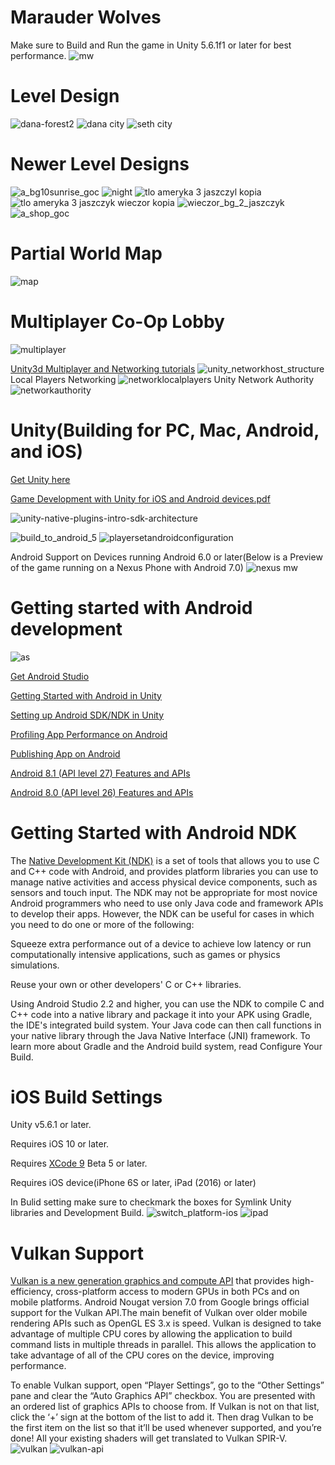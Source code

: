 # Marauder Wolves
 Make sure to Build and Run the game in Unity 5.6.1f1 or later for best performance.
![mw](https://user-images.githubusercontent.com/18353476/33286966-f6af802e-d36b-11e7-883a-27b518d02e12.png)

# Level Design
![dana-forest2](https://user-images.githubusercontent.com/18353476/27512611-82516322-58fb-11e7-8195-0fb2935f6996.PNG)
![dana city](https://user-images.githubusercontent.com/18353476/27512592-8ba5b758-58fa-11e7-9aeb-d98075e1fc21.PNG)
![seth city](https://user-images.githubusercontent.com/18353476/28496612-815bb5f0-6f24-11e7-9e83-32aeaf9720fa.PNG)

# Newer Level Designs
![a_bg10sunrise_goc](https://user-images.githubusercontent.com/18353476/30455870-65687ad4-9956-11e7-9058-3e29915262b1.png)
![night](https://user-images.githubusercontent.com/18353476/30456024-d7f20322-9956-11e7-90c5-d570b55805ff.png)
![tlo ameryka 3 jaszczyl kopia](https://user-images.githubusercontent.com/18353476/30615398-af7bb834-9d43-11e7-85dc-05d1e5a571e4.jpg)
![tlo ameryka 3 jaszczyk wieczor kopia](https://user-images.githubusercontent.com/18353476/39800407-75c3bc9c-531c-11e8-8c6f-f977cce10164.jpg)
![wieczor_bg_2_jaszczyk](https://user-images.githubusercontent.com/18353476/30615400-b2128884-9d43-11e7-9c4b-72bb596fcde2.jpg)
![a_shop_goc](https://user-images.githubusercontent.com/18353476/30455871-656ab358-9956-11e7-9601-aa6d6a4d9d36.png)

#  Partial World Map
![map](https://user-images.githubusercontent.com/18353476/28496613-83bbe4fa-6f24-11e7-9659-4a61ccdaaeeb.PNG)

# Multiplayer Co-Op Lobby
![multiplayer](https://user-images.githubusercontent.com/18353476/28496614-858c67aa-6f24-11e7-8506-ad4fd8c3642d.PNG)

[Unity3d Multiplayer and Networking tutorials](https://unity3d.com/learn/tutorials/topics/multiplayer-networking)
![unity_networkhost_structure](https://user-images.githubusercontent.com/18353476/31208564-bb2d7a84-a93a-11e7-809b-8b46dd9f5543.png)
Local Players Networking
![networklocalplayers](https://user-images.githubusercontent.com/18353476/31208562-b9d588ac-a93a-11e7-83c7-952df3679df5.png)
Unity Network Authority
![networkauthority](https://user-images.githubusercontent.com/18353476/31208563-b9d9e74e-a93a-11e7-92a2-cf29528092f4.png)

# Unity(Building for PC, Mac, Android, and iOS)

[Get Unity here](https://unity3d.com/)

[Game Development with Unity for iOS and Android devices.pdf](https://github.com/Mikerr1111/Marauder-Wolves/files/1216274/Game.Development.with.Unity.for.iOS.and.Android.devices.pdf)

![unity-native-plugins-intro-sdk-architecture](https://user-images.githubusercontent.com/18353476/29191030-200f304a-7dd1-11e7-99c0-96915e796721.png)

![build_to_android_5](https://user-images.githubusercontent.com/18353476/27527819-55779986-5a02-11e7-96cc-bfaeb3a1b5f6.png)
![playersetandroidconfiguration](https://user-images.githubusercontent.com/18353476/28398802-b888561e-6cbd-11e7-9bd4-9d77f33e424e.png)

Android Support on Devices running Android 6.0 or later(Below is a Preview of the game running on a Nexus Phone with Android 7.0)
![nexus mw](https://user-images.githubusercontent.com/18353476/30528052-06a392d2-9be4-11e7-8118-7d3a8affc982.png)

# Getting started with Android development
![as](https://user-images.githubusercontent.com/18353476/28494127-6da78c40-6eda-11e7-8fa0-d77a5294b193.png)

[Get Android Studio](https://developer.android.com/studio/index.html)

[Getting Started with Android in Unity](https://docs.unity3d.com/Manual/android-GettingStarted.html)

[Setting up Android SDK/NDK in Unity](https://docs.unity3d.com/Manual/android-sdksetup.html)

[Profiling App Performance on Android](https://developer.android.com/studio/profile/index.html)

[Publishing App on Android](https://developer.android.com/studio/publish/index.html)

[Android 8.1 (API level 27) Features and APIs ](https://developer.android.com/about/versions/oreo/android-8.1)

[Android 8.0 (API level 26) Features and APIs](https://developer.android.com/about/versions/oreo/android-8.0.html)

# Getting Started with Android NDK
The [Native Development Kit (NDK)](https://developer.android.com/ndk/guides/index.html) is a set of tools that allows you to use C and C++ code with Android, and provides platform libraries you can use to manage native activities and access physical device components, such as sensors and touch input. The NDK may not be appropriate for most novice Android programmers who need to use only Java code and framework APIs to develop their apps. However, the NDK can be useful for cases in which you need to do one or more of the following:

  Squeeze extra performance out of a device to achieve low latency or run computationally intensive applications, such as games or  physics simulations.

  Reuse your own or other developers' C or C++ libraries.

Using Android Studio 2.2 and higher, you can use the NDK to compile C and C++ code into a native library and package it into your APK using Gradle, the IDE's integrated build system. Your Java code can then call functions in your native library through the Java Native Interface (JNI) framework. To learn more about Gradle and the Android build system, read Configure Your Build.

# iOS Build Settings
Unity v5.6.1 or later.

Requires iOS 10 or later.

Requires [XCode 9](https://developer.apple.com/xcode/) Beta 5 or later. 

Requires iOS device(iPhone 6S or later, iPad (2016) or later)

In Bulid setting make sure to checkmark the boxes for Symlink Unity libraries and Development Build.
![switch_platform-ios](https://user-images.githubusercontent.com/18353476/29189508-afd6ff06-7dcb-11e7-84e3-0b45e50e36ca.png)
![ipad](https://user-images.githubusercontent.com/18353476/30475662-7a20486a-99bc-11e7-99bd-d29f436cc1c0.jpg)

# Vulkan Support 
[Vulkan is a new generation graphics and compute API](https://www.lunarg.com/vulkan-api-3d-graphics/) that provides high-efficiency, cross-platform access to modern GPUs in both PCs and on mobile platforms. Android Nougat version 7.0 from Google brings official support for the Vulkan API.The main benefit of Vulkan over older mobile rendering APIs such as OpenGL ES 3.x is speed. Vulkan is designed to take advantage of multiple CPU cores by allowing the application to build command lists in multiple threads in parallel. This allows the application to take advantage of all of the CPU cores on the device, improving performance.

To enable Vulkan support, open “Player Settings”, go to the “Other Settings” pane and clear the “Auto Graphics API” checkbox. You are presented with an ordered list of graphics APIs to choose from. If Vulkan is not on that list, click the ‘+’ sign at the bottom of the list to add it. Then drag Vulkan to be the first item on the list so that it’ll be used whenever supported, and you’re done! All your existing shaders will get translated to Vulkan SPIR-V.
![vulkan](https://user-images.githubusercontent.com/18353476/28993201-7543d586-7965-11e7-8e9c-f93b7079e2bf.PNG)
![vulkan-api](https://user-images.githubusercontent.com/18353476/38407514-a6187e80-392e-11e8-8c8c-802782a39d0c.png)
